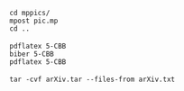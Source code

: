 `cd mppics/`<br/>
`mpost pic.mp`<br/>
`cd ..`<br/>
<br/>
`pdflatex 5-CBB`<br/>
`biber 5-CBB`<br/>
`pdflatex 5-CBB`<br/>
<br/>
`tar -cvf arXiv.tar --files-from arXiv.txt`<br/>
